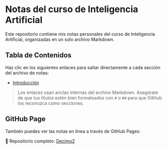 # Notas del curso de Inteligencia Artificial

Este repositorio contiene mis notas personales del curso de Inteligencia Artificial, organizadas en un solo archivo Markdown.

## Tabla de Contenidos

Haz clic en los siguientes enlaces para saltar directamente a cada sección del archivo de notas:

- [Introducción](notasIA.md#¿Que-es-la-inteligencia-artificial?)

> Los enlaces usan anclas internas del archivo Markdown. Asegúrate de que tus títulos estén bien formateados con `#` o `##` para que GitHub los reconozca como secciones.

## GitHub Page

También puedes ver las notas en línea a través de GitHub Pages:

📂 Repositorio completo: [Decimo2](https://github.com/frankbte/Decimo2)
